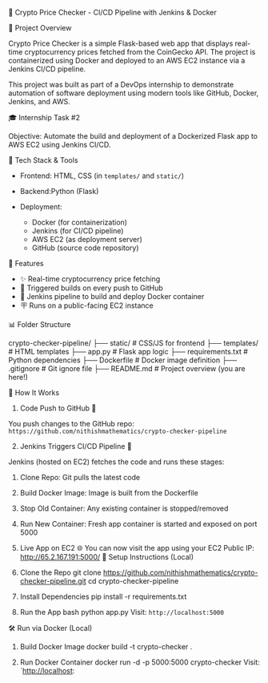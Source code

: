 🚙 Crypto Price Checker - CI/CD Pipeline with Jenkins & Docker

🚀 Project Overview

Crypto Price Checker is a simple Flask-based web app that displays real-time cryptocurrency prices fetched from the CoinGecko API. The project is containerized using Docker and deployed to an AWS EC2 instance via a Jenkins CI/CD pipeline.

This project was built as part of a DevOps internship to demonstrate automation of software deployment using modern tools like GitHub, Docker, Jenkins, and AWS.

🎓 Internship Task #2

Objective: Automate the build and deployment of a Dockerized Flask app to AWS EC2 using Jenkins CI/CD.

 🧱 Tech Stack & Tools

* Frontend: HTML, CSS (in `templates/` and `static/`)
* Backend:Python (Flask)
* Deployment:

  * Docker (for containerization)
  * Jenkins (for CI/CD pipeline)
  * AWS EC2 (as deployment server)
  * GitHub (source code repository)

📝 Features

* ✨ Real-time cryptocurrency price fetching
* 📅 Triggered builds on every push to GitHub
* 🏢 Jenkins pipeline to build and deploy Docker container
* 🪧 Runs on a public-facing EC2 instance

 📊 Folder Structure

crypto-checker-pipeline/
├── static/                 # CSS/JS for frontend
├── templates/              # HTML templates
├── app.py                  # Flask app logic
├── requirements.txt        # Python dependencies
├── Dockerfile              # Docker image definition
├── .gitignore              # Git ignore file
├── README.md               # Project overview (you are here!)

🚛 How It Works
1. Code Push to GitHub 💾

You push changes to the GitHub repo:
`https://github.com/nithishmathematics/crypto-checker-pipeline`

 2. Jenkins Triggers CI/CD Pipeline 💪

Jenkins (hosted on EC2) fetches the code and runs these stages:

1. Clone Repo: Git pulls the latest code
2. Build Docker Image: Image is built from the Dockerfile
3. Stop Old Container: Any existing container is stopped/removed
4. Run New Container: Fresh app container is started and exposed on port 5000

3. Live App on EC2 🌐
You can now visit the app using your EC2 Public IP:
http://65.2.167.191:5000/
🤖 Setup Instructions (Local)

1. Clone the Repo
git clone https://github.com/nithishmathematics/crypto-checker-pipeline.git
cd crypto-checker-pipeline

2. Install Dependencies
pip install -r requirements.txt

3. Run the App
bash
python app.py
Visit: `http://localhost:5000`

🛠️ Run via Docker (Local)

1. Build Docker Image
docker build -t crypto-checker .

2. Run Docker Container
docker run -d -p 5000:5000 crypto-checker
Visit: \`[http://localhost](http://localhost):
